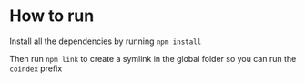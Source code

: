 # How to run

Install all the dependencies by running `npm install`

Then run `npm link` to create a symlink in the global folder so you can run the `coindex` prefix


